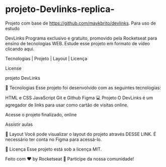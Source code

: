 # projeto-Devlinks-replica-
Projeto com base de https://github.com/maykbrito/devlinks. Para uso de estudo

DevLinks
Programa exclusivo e gratuito, promovido pela Rocketseat para ensino de tecnologias WEB.
Estude esse projeto em formato de vídeo clicando aqui.

Tecnologias   |    Projeto   |    Layout   |    Licença

License


projeto DevLinks

🚀 Tecnologias
Esse projeto foi desenvolvido com as seguintes tecnologias:

HTML e CSS
JavaScript
Git e Github
Figma
💻 Projeto
O DevLinks é um agregador de links para usar como cartão de visitas online.

Acesse o projeto finalizado, online

Assistir aulas

🔖 Layout
Você pode visualizar o layout do projeto através DESSE LINK. É necessário ter conta no Figma para acessá-lo.

📝 Licença
Esse projeto está sob a licença MIT.

Feito com ♥ by Rocketseat 👋 Participe da nossa comunidade!
